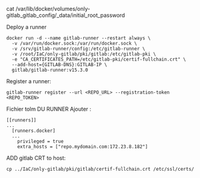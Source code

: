 cat /var/lib/docker/volumes/only-gitlab_gitlab_config/_data/initial_root_password



Deploy a runner

```
docker run -d --name gitlab-runner --restart always \
  -v /var/run/docker.sock:/var/run/docker.sock \
  -v /srv/gitlab-runner/config:/etc/gitlab-runner \
  -v /root/IaC/only-gitlab/pki/gitlab:/etc/gitlab-pki \
  -e "CA_CERTIFICATES_PATH=/etc/gitlab-pki/certif-fullchain.crt" \
  --add-host={GITLAB-DNS}:GITLAB-IP \
  gitlab/gitlab-runner:v15.3.0
```

Register a runner:

```
gitlab-runner register --url <REPO_URL> --registration-token <REPO_TOKEN>
```
Fichier tolm DU RUNNER
Ajouter :
```
[[runners]]
...
  [runners.docker]
  ...
    privileged = true
    extra_hosts = ["repo.mydomain.com:172.23.8.182"]
```

ADD gitlab CRT to host:

```
cp ../IaC/only-gitlab/pki/gitlab/certif-fullchain.crt /etc/ssl/certs/
```
